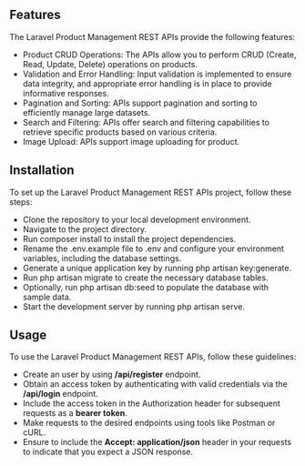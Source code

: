 ## Features

The Laravel Product Management REST APIs provide the following features:

- Product CRUD Operations: The APIs allow you to perform CRUD (Create, Read, Update, Delete) operations on products.
- Validation and Error Handling: Input validation is implemented to ensure data integrity, and appropriate error handling is in place to provide informative responses.
- Pagination and Sorting: APIs support pagination and sorting to efficiently manage large datasets.
- Search and Filtering: APIs offer search and filtering capabilities to retrieve specific products based on various criteria.
- Image Upload: APIs support image uploading for product.

## Installation

To set up the Laravel Product Management REST APIs project, follow these steps:

- Clone the repository to your local development environment.
- Navigate to the project directory.
- Run composer install to install the project dependencies.
- Rename the .env.example file to .env and configure your environment variables, including the database settings.
- Generate a unique application key by running php artisan key:generate.
- Run php artisan migrate to create the necessary database tables.
- Optionally, run php artisan db:seed to populate the database with sample data.
- Start the development server by running php artisan serve.

## Usage
 
 To use the Laravel Product Management REST APIs, follow these guidelines:

- Create an user by using **/api/register** endpoint.
- Obtain an access token by authenticating with valid credentials via the **/api/login** endpoint.
- Include the access token in the Authorization header for subsequent requests as a **bearer token**.
- Make requests to the desired endpoints using tools like Postman or cURL.
- Ensure to include the **Accept: application/json** header in your requests to indicate that you expect a JSON response.

